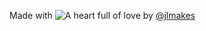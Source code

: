 Made with ![A heart full of love](http://i.imgur.com/oXJmdtz.gif) by [@jlmakes](https://twitter.com/jlmakes)
